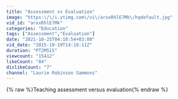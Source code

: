 ```yaml
---
title: "Assessment vs Evaluation"
image: "https:\/\/i.ytimg.com\/vi\/arxxRhlE7Mk\/hqdefault.jpg"
vid_id: "arxxRhlE7Mk"
categories: "Education"
tags: ["Assessment","Evaluation"]
date: "2021-10-25T04:18:54+03:00"
vid_date: "2015-10-19T14:18:11Z"
duration: "PT2M51S"
viewcount: "15412"
likeCount: "84"
dislikeCount: "7"
channel: "Laurie Robinson Sammons"
---
```

{% raw %}Teaching assessment versus evaluation{% endraw %}
